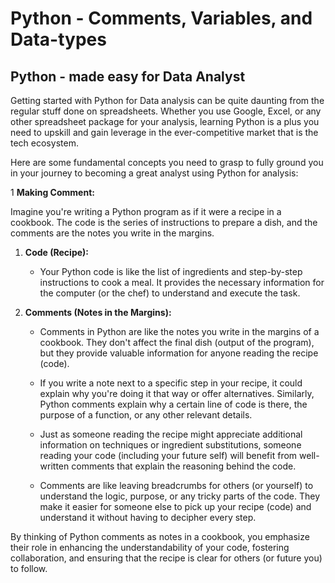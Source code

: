 # Python - Comments, Variables, and Data-types
## Python - made easy for Data Analyst

Getting started with Python for Data analysis can be quite daunting from the regular stuff done on spreadsheets. Whether you use Google, Excel, or any other spreadsheet package for your analysis, learning Python is a plus you need to upskill and gain leverage in the ever-competitive market that is the tech ecosystem.

Here are some fundamental concepts you need to grasp to fully ground you in your journey to becoming a great analyst using Python for analysis:

  1 **Making Comment:**

Imagine you're writing a Python program as if it were a recipe in a cookbook. The code is the series of instructions to prepare a dish, and the comments are the notes you write in the margins.

1. **Code (Recipe):**
   - Your Python code is like the list of ingredients and step-by-step instructions to cook a meal. It provides the necessary information for the computer (or the chef) to understand and execute the task.

2. **Comments (Notes in the Margins):**
   - Comments in Python are like the notes you write in the margins of a cookbook. They don't affect the final dish (output of the program), but they provide valuable information for anyone reading the recipe (code).

   - If you write a note next to a specific step in your recipe, it could explain why you're doing it that way or offer alternatives. Similarly, Python comments explain why a certain line of code is there, the purpose of a function, or any other relevant details.

   - Just as someone reading the recipe might appreciate additional information on techniques or ingredient substitutions, someone reading your code (including your future self) will benefit from well-written comments that explain the reasoning behind the code.

   - Comments are like leaving breadcrumbs for others (or yourself) to understand the logic, purpose, or any tricky parts of the code. They make it easier for someone else to pick up your recipe (code) and understand it without having to decipher every step.

By thinking of Python comments as notes in a cookbook, you emphasize their role in enhancing the understandability of your code, fostering collaboration, and ensuring that the recipe is clear for others (or future you) to follow.
